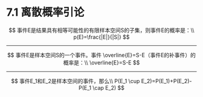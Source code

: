 # 7.1 离散概率引论

$$
事件E是结果具有相等可能性的有限样本空间S的子集，则事件E的概率是：\\
p(E)=\frac{|E|}{|S|}
$$

------------------------

$$
事件E是样本空间S的一个事件。事件 \overline{E}=S-E（事件E的补事件）的概率是：\\
\overline{E}=S-E
$$

------------------------

$$
事件E_1和E_2是样本空间的事件，那么\\
P(E_1 \cup E_2)=P(E_1)+P(E_2)-P(E_1 \cap E_2)
$$

